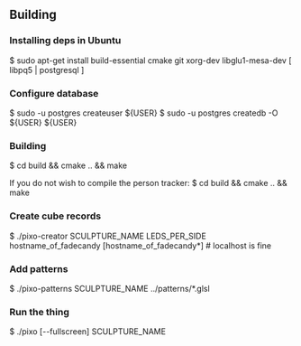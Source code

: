 ## Building

### Installing deps in Ubuntu
$ sudo apt-get install build-essential cmake git xorg-dev libglu1-mesa-dev [ libpq5 | postgresql ]

### Configure database
$ sudo -u postgres createuser ${USER}
$ sudo -u postgres createdb -O ${USER} ${USER}

### Building
$ cd build && cmake .. && make

If you do not wish to compile the person tracker:
$ cd build && cmake .. && make

### Create cube records
$ ./pixo-creator SCULPTURE_NAME LEDS_PER_SIDE hostname_of_fadecandy [hostname_of_fadecandy*]  # localhost is fine

### Add patterns
$ ./pixo-patterns SCULPTURE_NAME ../patterns/*.glsl

### Run the thing
$ ./pixo [--fullscreen] SCULPTURE_NAME
